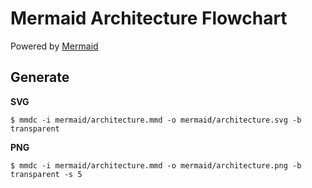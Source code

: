 # Mermaid Architecture Flowchart

Powered by [Mermaid](https://github.com/mermaid-js/mermaid)

## Generate

**SVG**

```shell
$ mmdc -i mermaid/architecture.mmd -o mermaid/architecture.svg -b transparent
```

**PNG**

```shell
$ mmdc -i mermaid/architecture.mmd -o mermaid/architecture.png -b transparent -s 5
```

